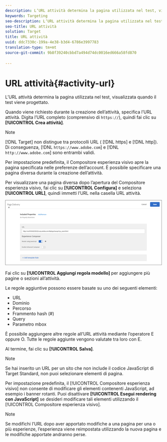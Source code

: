 ```yaml
---
description: LʼURL attività determina la pagina utilizzata nel test, visualizzata quando il test viene progettato.
keywords: Targeting
seo-description: LʼURL attività determina la pagina utilizzata nel test, visualizzata quando il test viene progettato.
seo-title: URL attività
solution: Target
title: URL attività
uuid: ddc7330c-199a-4e38-b3d4-6786e3997783
translation-type: tm+mt
source-git-commit: 9b8f39240cbbd7a494d74dc0016ed666a58fd870

---
```



# URL attività{#activity-url}

LʼURL attività determina la pagina utilizzata nel test, visualizzata quando il test viene progettato.

Quando viene richiesto durante la creazione dell’attività, specifica l’URL attività. Digita l’URL completo (comprensivo di `https://`), quindi fai clic su **[!UICONTROL Crea attività]**.

>[!NOTE]
>
>[!DNL Target] non distingue tra protocolli URL ( [!DNL https] e [!DNL http]). Di conseguenza, [!DNL `https://www.adobe.com`] e [!DNL `http://www.adobe.com`] sono entrambi validi.

Per impostazione predefinita, il Compositore esperienza visivo apre la pagina specificata nelle preferenze dell’account. È possibile specificare una pagina diversa durante la creazione dell’attività.

Per visualizzare una pagina diversa dopo lʼapertura del Compositore esperienza visivo, fai clic su **[!UICONTROL Configura]** e seleziona **[!UICONTROL URL]**, quindi immetti lʼURL nella casella URL attività.

![](assets/url-config.png)

Fai clic su **[!UICONTROL Aggiungi regola modello]** per aggiungere più pagine o sezioni all’attività.

Le regole aggiuntive possono essere basate su uno dei seguenti elementi:

* URL
* Dominio
* Percorso
* Frammento hash (#)
* Query
* Parametro mbox

È possibile aggiungere altre regole all’URL attività mediante l’operatore E oppure O. Tutte le regole aggiunte vengono valutate tra loro con E.

Al termine, fai clic su **[!UICONTROL Salva]**.

>[!NOTE]
>
>Se hai inserito un URL per un sito che non include il codice JavaScript di Target Standard, non puoi selezionare elementi di pagina.

Per impostazione predefinita, il [!UICONTROL Compositore esperienza visivo] non consente di modificare gli elementi contenenti JavaScript, ad esempio i banner rotanti. Puoi disattivare **[!UICONTROL Esegui rendering con JavaScript]** se desideri modificare tali elementi utilizzando il [!UICONTROL Compositore esperienza visivo].

>[!NOTE]
>
>Se modifichi l’URL dopo aver apportato modifiche a una pagina per una o più esperienze, l’esperienza viene reimpostata utilizzando la nuova pagina e le modifiche apportate andranno perse.

